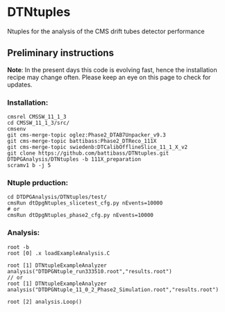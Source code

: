# DTNtuples
Ntuples for the analysis of the CMS drift tubes detector performance

## Preliminary instructions
**Note**: 
In the present days this code is evolving fast, hence the installation recipe may change often. Please keep an eye on this page to check for updates.

### Installation:
```
cmsrel CMSSW_11_1_3
cd CMSSW_11_1_3/src/
cmsenv
git cms-merge-topic oglez:Phase2_DTAB7Unpacker_v9.3
git cms-merge-topic battibass:Phase2_DTReco_111X
git cms-merge-topic swiedenb:DTCalibOfflineSlice_11_1_X_v2
git clone https://github.com/battibass/DTNtuples.git DTDPGAnalysis/DTNtuples -b 111X_preparation
scramv1 b -j 5
```

### Ntuple prduction:
```
cd DTDPGAnalysis/DTNtuples/test/
cmsRun dtDpgNtuples_slicetest_cfg.py nEvents=10000
# or
cmsRun dtDpgNtuples_phase2_cfg.py nEvents=10000
```

### Analysis:
```
root -b
root [0] .x loadExampleAnalysis.C

root [1] DTNtupleExampleAnalyzer analysis("DTDPGNtuple_run333510.root","results.root")
// or
root [1] DTNtupleExampleAnalyzer analysis("DTDPGNtuple_11_0_2_Phase2_Simulation.root","results.root")

root [2] analysis.Loop()
```
